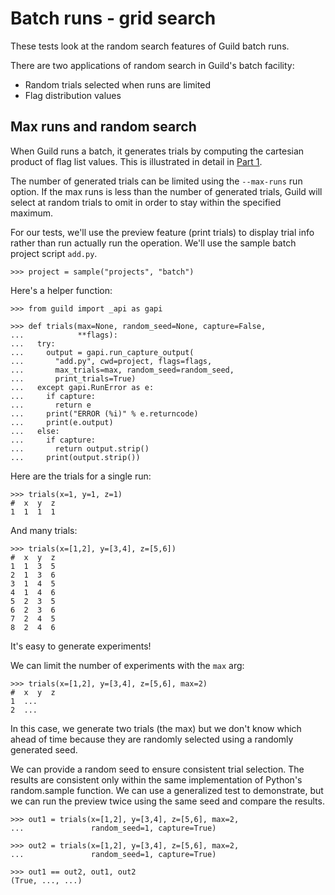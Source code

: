 # Batch runs - grid search

These tests look at the random search features of Guild batch runs.

There are two applications of random search in Guild's batch facility:

- Random trials selected when runs are limited
- Flag distribution values

## Max runs and random search

When Guild runs a batch, it generates trials by computing the
cartesian product of flag list values. This is illustrated in detail
in [Part 1](batch-1.md).

The number of generated trials can be limited using the `--max-runs`
run option. If the max runs is less than the number of generated
trials, Guild will select at random trials to omit in order to stay
within the specified maximum.

For our tests, we'll use the preview feature (print trials) to display
trial info rather than run actually run the operation. We'll use the
sample batch project script `add.py`.

    >>> project = sample("projects", "batch")

Here's a helper function:

    >>> from guild import _api as gapi

    >>> def trials(max=None, random_seed=None, capture=False,
    ...            **flags):
    ...   try:
    ...     output = gapi.run_capture_output(
    ...       "add.py", cwd=project, flags=flags,
    ...       max_trials=max, random_seed=random_seed,
    ...       print_trials=True)
    ...   except gapi.RunError as e:
    ...     if capture:
    ...       return e
    ...     print("ERROR (%i)" % e.returncode)
    ...     print(e.output)
    ...   else:
    ...     if capture:
    ...       return output.strip()
    ...     print(output.strip())

Here are the trials for a single run:

    >>> trials(x=1, y=1, z=1)
    #  x  y  z
    1  1  1  1

And many trials:

    >>> trials(x=[1,2], y=[3,4], z=[5,6])
    #  x  y  z
    1  1  3  5
    2  1  3  6
    3  1  4  5
    4  1  4  6
    5  2  3  5
    6  2  3  6
    7  2  4  5
    8  2  4  6

It's easy to generate experiments!

We can limit the number of experiments with the `max` arg:

    >>> trials(x=[1,2], y=[3,4], z=[5,6], max=2)
    #  x  y  z
    1  ...
    2  ...

In this case, we generate two trials (the max) but we don't know which
ahead of time because they are randomly selected using a randomly
generated seed.

We can provide a random seed to ensure consistent trial selection. The
results are consistent only within the same implementation of Python's
random.sample function. We can use a generalized test to demonstrate,
but we can run the preview twice using the same seed and compare the
results.

    >>> out1 = trials(x=[1,2], y=[3,4], z=[5,6], max=2,
    ...               random_seed=1, capture=True)

    >>> out2 = trials(x=[1,2], y=[3,4], z=[5,6], max=2,
    ...               random_seed=1, capture=True)

    >>> out1 == out2, out1, out2
    (True, ..., ...)
